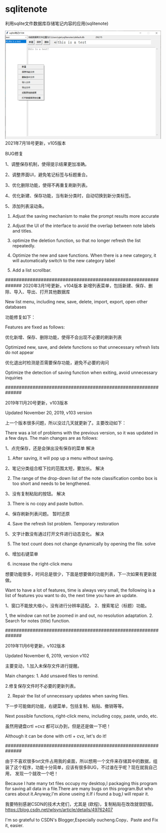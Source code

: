 # sqlitenote
利用sqlite文件数据库存储笔记内容的应用(sqlitenote)

  ![Image text](https://github.com/maytom2016/sqlitenote/blob/master/ui.png)
2021年7月18号更新，v105版本

BUG修复

1、调整保存机制，使得提示结果更加准确。

2、调整界面UI，避免笔记标签与标题重合。

3、优化删除功能，使得不再重复刷新列表。

4、优化新建、保存功能，当有新分类时，自动切换到新分类标签。

5、添加列表滚动条。

1. Adjust the saving mechanism to make the prompt results more accurate

2. Adjust the UI of the interface to avoid the overlap between note labels and titles.

3. optimize the deletion function, so that no longer refresh the list repeatedly.

4. Optimize the new and save functions. When there is a new category, it will automatically switch to the new category label

5. Add a list scrollbar.

##############################################################
2020年3月1号更新，v104版本
新增列表菜单，包括新建、保存、删除、导入、导出、打开其他数据库

New list menu, including new, save, delete, import, export, open other databases

功能修复如下：

Features are fixed as follows:

优化新增、保存、删除功能，使得不会出现不必要的刷新列表

Optimized new, save, and delete functions so that unnecessary refresh lists do not appear

优化退出时检测是否需要保存功能，避免不必要的询问

Optimize the detection of saving function when exiting, avoid unnecessary inquiries

##############################################################

2019年11月20号更新，v103版本

Updated November 20, 2019, v103 version

上一个版本很多问题，所以没过几天就更新了。主要改动如下：

There was a lot of problems with the previous version, so it was updated in a few days. The main changes are as follows:

1、点完保存，还是会弹出没有保存的菜单      解决

1. After saving, it will pop up a menu without saving.

2、笔记分类组合框下拉的范围太短，要加长。  解决

2. The range of the drop-down list of the note classification combo box is too short and needs to be lengthened. 

3、没有复制粘贴的按钮。                  解决

3. There is no copy and paste button. 

4、保存刷新列表问题。                    暂时还原

4. Save the refresh list problem. Temporary restoration

5、文字计数没有通过打开文件进行动态变化。  解决

5. The text count does not change dynamically by opening the file. solve

6、增加右键菜单

6. increase the right-click menu

想要功能很多，时间总是很少，下面是想要做的功能列表，下一次如果有更新就做。

Want to have a lot of features, time is always very small, the following is a list of features you want to do, the next time you have an update.

1、窗口不能放大缩小，没有进行分辨率适配。 
2、搜索笔记（标题）功能。

1, the window can not be zoomed in and out, no resolution adaptation.
2. Search for notes (title) function.

##############################################################

2019年11月6号更新，v102版本

Updated November 6, 2019, version v102

主要变动，1.加入未保存文件进行提醒。

Main changes: 1. Add unsaved files to remind.

2.修复保存文件时不必要的更新列表。

2. Repair the list of unnecessary updates when saving files.

下一步可能做的功能，右键菜单，包括复制、粘贴、撤销等等。

Next possible functions, right-click menu, including copy, paste, undo, etc.

虽然用键盘crtl +cvz 都可以办到，但是还是做一下吧！

Although it can be done with crtl + cvz, let's do it!

##############################################################

由于不喜欢很多txt文件占用我的桌面，所以想用一个文件来存储其中的数据，组装了这个程序，功能十分简单，应该有很多BUG，不过谁在乎呢？现在就我自己用，
发现一个就改一个吧！

Because I hate many txt files occupy my desktop,I packaging this program for saving all data in a file.There are many bugs on this program.But who cares about it.Anyway,I'm alone useing it.If i found a bug,I will repair it.


我要特别感谢CSDN的技术大佬们，尤其是 (欧程)，复制粘贴在改改就很舒服。
https://blog.csdn.net/wlsyn/article/details/49762407

I'm so grateful to  CSDN's Blogger,Especially oucheng.Copy、Paste and Fix it, easier.
